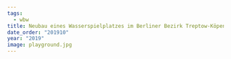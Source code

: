 ```yaml
---
tags:
  - wbw
title: Neubau eines Wasserspielplatzes im Berliner Bezirk Treptow-Köpenick
date_order: "201910"
year: "2019"
image: playground.jpg
---
```

